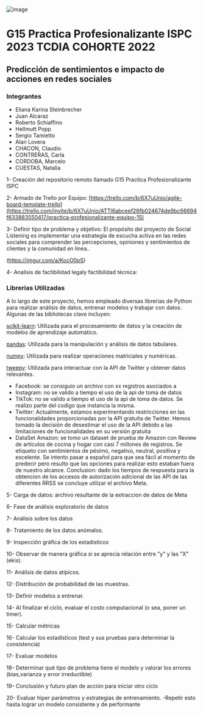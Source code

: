 ![image](https://user-images.githubusercontent.com/101228469/172445821-245dee9a-7c37-4f00-97b4-7c03965467f3.png)
# G15 Practica Profesionalizante ISPC 2023  TCDIA COHORTE 2022

## Predicción de sentimientos e impacto de acciones en redes sociales

### Integrantes

- Eliana Karina Steinbrecher
- Juan Alcaraz
- Roberto Schiaffino
- Hellmutt Popp
- Sergio Tamietto
- Alan Lovera
- CHACON, Claudio
- CONTRERAS, Carla
- CORDOBA, Marcelo
- CUESTAS, Natalia
  
1- Creación del repositorio remoto llamado G15 Practica Profesionalizante ISPC

2- Armado de Trello por Equipo: [https://trello.com/b/6X7uUnio/agile-board-template-trello](https://trello.com/invite/b/6X7uUnio/ATTI6abceef26fb024674de9bc66694f633883550417/practica-profesionalizante-equipo-15)

3- Definir tipo de problema y objetivo: El propósito del proyecto de Social Listening es implementar una estrategia de escucha activa en las redes sociales para comprender las percepciones, opiniones y sentimientos de clientes y la comunidad en línea..

(https://imgur.com/a/KocO0pS)

4- Analisis de factibilidad legaly factibilidad técnica:

### Librerias Utilizadas

A lo largo de este proyecto, hemos empleado diversas librerias de Python para realizar análisis de datos, entrenar modelos y trabajar con datos. Algunas de las bibliotecas clave incluyen:

[scikit-learn](https://scikit-learn.org/stable/): Utilizada para el procesamiento de datos y la creación de modelos de aprendizaje automático.

[pandas](https://pandas.pydata.org/): Utilizada para la manipulación y análisis de datos tabulares.

[numpy](https://numpy.org/): Utilizada para realizar operaciones matriciales y numéricas.

[tweepy](https://www.tweepy.com/): Utilizada para interactuar con la API de Twitter y obtener datos relevantes.


- Facebook: se consiguio un archivo con xx registros asociados a 
- Instagram: no se valido a tiempo el uso de la api de toma de datos
- TikTok: no se valido a tiempo el uso de la api de toma de datos. Se realizo parte del codigo que instancia la misma. 
- Twitter: Actualmente, estamos experimentando restricciones en las funcionalidades proporcionadas por la API gratuita de Twitter. Hemos tomado la decisión de desestimar el uso de la API debido a las limitaciones de funcionalidades en su versión gratuita
- DataSet Amazon: se tomo un dataset de prueba de Amazon con Review de artículos de cocina y hogar con casi 7 millones de registros. Se etiqueto con sentimientos de pésimo, negativo, neutral, positiva y excelente. Se intento pasar a español para que sea fácil al momento de predecir pero resulto que las opciones para realizar esto estaban fuera de nuestro alcance.
Conclusion: dado los tiempos de respuesta para la obtencion de los accesos de autorización adicional de las API de las diferentes RRSS se concluye utilizar el archivo Meta.

5- Carga de datos: archivo resultante de la extraccion de datos de Meta

6- Fase de análisis exploratorio de datos

7- Análisis sobre los datos

8- Tratamiento de los datos anómalos.

9- Inspección gráfica de los estadísticos

10- Observar de manera gráfica si se aprecia relación entre "y" y las "X" (ekis).

11- Análisis de datos atípicos.

12- Distribución de probabilidad de las muestras.

13- Definir modelos a entrenar.

14- Al finalizar el ciclo, evaluar el costo computacional (o sea, poner un timer).

15- Calcular métricas

16- Calcular los estadísticos (test y sus pruebas para determinar la consistencia)

17- Evaluar modelos

18- Determinar qué tipo de problema tiene el modelo y valorar los errores (bias,varianza y error irreductible)

19- Conclusión y futuro plan de acción para iniciar otro ciclo

20- Evaluar hiper parámetros y estrategias de entrenamiento. 
-Repetir esto hasta lograr un modelo consistente y de performante
